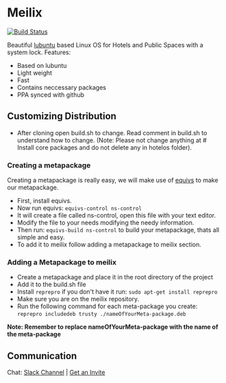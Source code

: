 # Meilix
[![Build Status](https://travis-ci.org/fossasia/meilix.svg?branch=master)](https://travis-ci.org/fossasia/meilix)

Beautiful [lubuntu](http://lubuntu.net) based Linux OS for Hotels and Public Spaces with a system lock.
Features:
* Based on lubuntu
* Light weight
* Fast
* Contains neccessary packages
* PPA synced with github

## Customizing Distribution

- After cloning open build.sh to change. Read comment in build.sh to understand how to change.
(Note: Please not change anything at # Install core packages and do not delete any in hotelos folder).

### Creating a metapackage
Creating a metapackage is really easy, we will make use of [equivs](http://apt.ubuntu.com/p/equivs) to make our metapackage.
- First, install equivs.
- Now run equivs: `equivs-control ns-control`
- It will create a file called ns-control, open this file with your text editor.
- Modify the file to your needs modifying the needy information.
- Then run: `equivs-build ns-control` to build your metapackage, thats all simple and easy.
- To add it to meilix follow adding a metapackage to meilix section.

### Adding a Metapackage to meilix
- Create a metapackage and place it in the root directory of the project
- Add it to the build.sh file
- Install `reprepro` if you don't have it run: `sudo apt-get install reprepro`
- Make sure you are on the meilix repository.
- Run the following command for each meta-package you create: `reprepro includedeb trusty ./nameOfYourMeta-package.deb`

**Note: Remember to replace nameOfYourMeta-package with the name of the meta-package**

## Communication
Chat: [Slack Channel](http://fossasia.slack.com/messages/linux/) | [Get an Invite](http://fossasia-slack.herokuapp.com/)
